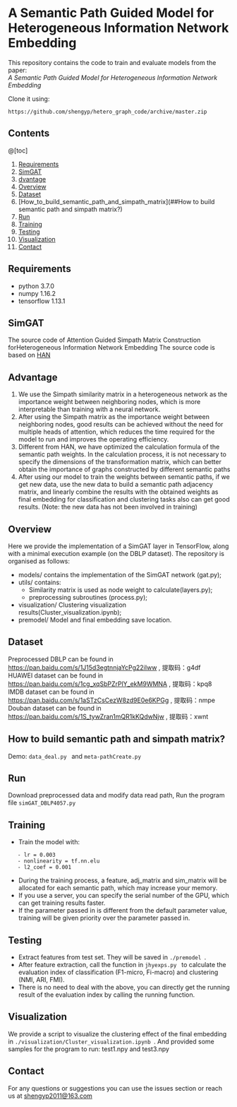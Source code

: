 # A Semantic Path Guided Model for Heterogeneous Information Network Embedding


This repository contains the code to train and evaluate models from the paper:  
_A Semantic Path Guided Model for Heterogeneous Information Network Embedding_

Clone it using:

```shell
https://github.com/shengyp/hetero_graph_code/archive/master.zip
```

<!-- 
If you find this code useful, please consider citing:


```
@inproceedings{salvador2017learning,
  title={Learning Cross-modal Embeddings for },
  author={Salvador, Amaia and Hynes, Nicholas and Aytar, Yusuf and Marin, Javier and 
          Ofli, Ferda and Weber, Ingmar and Torralba, Antonio},
  booktitle={Proceedings of the IEEE Conference on Computer Vision and Pattern Recognition},
  year={2017}
}
```
-->

## Contents
@[toc]
1. [Requirements](##Requirements)
2. [SimGAT](##SimGAT)
3. [dvantage](##dvantage)
4. [Overview](##Overview)
5. [Dataset](##Dataset)
6. [How_to_build_semantic_path_and_simpath_matrix](##How to build semantic path and simpath matrix?)
7. [Run](##Run)
8. [Training](##Training)
9. [Testing](##Testing)
10. [Visualization](##Visualization)
11. [Contact](##Contact)

## Requirements

 - python 3.7.0
 - numpy 1.16.2
 - tensorflow 1.13.1

## SimGAT
The source code of Attention Guided Simpath Matrix Construction forHeterogeneous Information Network Embedding
The source code is based on [HAN](https://github.com/Jhy1993/HAN)


## Advantage
1. We use the Simpath similarity matrix in a heterogeneous network as the importance weight between neighboring nodes, which is more interpretable than training with a neural network.
2. After using the Simpath matrix as the importance weight between neighboring nodes, good results can be achieved without the need for multiple heads of attention, which reduces the time required for the model to run and improves the operating efficiency.
3. Different from HAN, we have optimized the calculation formula of the semantic path weights. In the calculation process, it is not necessary to specify the dimensions of the transformation matrix, which can better obtain the importance of graphs constructed by different semantic paths
4. After using our model to train the weights between semantic paths, if we get new data, use the new data to build a semantic path adjacency matrix, and linearly combine the results with the obtained weights as final embedding for classification and clustering tasks also can get good results. (Note: the new data has not been involved in training)


## Overview
Here we provide the implementation of a SimGAT layer in TensorFlow, along with a minimal execution example (on the DBLP dataset). The repository is organised as follows:  
 - models/ contains the implementation of the SimGAT network (gat.py);
 - utils/ contains:  
     - Similarity matrix is used as node weight to calculate(layers.py);
     - preprocessing subroutines (process.py);
 - visualization/ Clustering visualization results(Cluster_visualization.ipynb);
 - premodel/ Model and final embedding save location.


## Dataset
Preprocessed DBLP can be found in https://pan.baidu.com/s/1J15d3egtnnjaYcPg22iIww , 提取码：g4df  
HUAWEI dataset can be found in https://pan.baidu.com/s/1cg_xqSbPZrPlY_ekM9WMNA , 提取码：kpq8  
IMDB dataset can be found in https://pan.baidu.com/s/1aSTzCsCezW8zd9E0e6KPGg , 提取码：nmpe  
Douban dataset can be found in https://pan.baidu.com/s/1S_tywZran1mQR1kKQdwNjw , 提取码：xwnt  


## How to build semantic path and simpath matrix?
Demo: ```data_deal.py ``` and ```meta-pathCreate.py ```


## Run
Download preprocessed data and modify data read path,
Run the program file ```simGAT_DBLP4057.py ```


## Training
 - Train the model with:
 ```- dataset /dataDBLP/features.npy, one_hot_labels.npy, small_adj_data.npy, test_idx.npy, train_idx.npy
    - lr = 0.003 
    - nonlinearity = tf.nn.elu
    - l2_coef = 0.001
 ```
 - During the training process, a feature, adj_matrix and sim_matrix will be allocated for each semantic path, which may increase your memory.
 - If you use a server, you can specify the serial number of the GPU, which can get training results faster.
 - If the parameter passed in is different from the default parameter value, training will be given priority over the parameter passed in.
  

## Testing
 -  Extract features from test set. They will be saved in ```./premodel ```.
 - After feature extraction, call the function in ```jhyexps.py ``` to calculate the evaluation index of classification (F1-micro, Fi-macro) and clustering (NMI, ARI, FMI).
 - There is no need to deal with the above, you can directly get the running result of the evaluation index by calling the running function.


## Visualization

We provide a script to visualize the clustering effect of the final embedding in ```./visualization/Cluster_visualization.ipynb ```. And provided some samples for the program to run: test1.npy and test3.npy


## Contact

For any questions or suggestions you can use the issues section or reach us at shengyp2011@163.com
